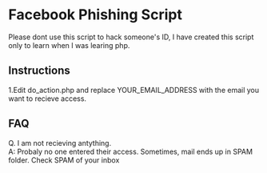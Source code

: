# Facebook Phishing Script

Please dont use this script to hack someone's ID, I have created this script only to learn when I was learing php.


<h2>Instructions</h2>
1.Edit do_action.php and replace YOUR_EMAIL_ADDRESS with the email you want to recieve access.


<h2>FAQ</h2>

Q. I am not recieving antything. <br>
A: Probaly no one entered their access. Sometimes, mail ends up in SPAM folder. Check SPAM of your inbox






